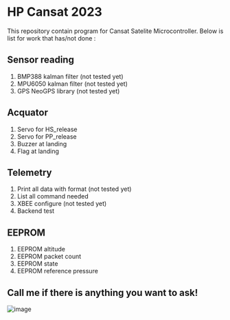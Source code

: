 # HP Cansat 2023

This repository contain program for Cansat Satelite Microcontroller.
Below is list for work that has/not done : 

Sensor reading 
-
1. BMP388 kalman filter (not tested yet)
2. MPU6050 kalman filter (not tested yet)
3. GPS NeoGPS library (not tested yet)

Acquator 
-
1. Servo for HS_release
2. Servo for PP_release
3. Buzzer at landing
4. Flag at landing

Telemetry
-
1. Print all data with format (not tested yet)
2. List all command needed
3. XBEE configure (not tested yet)
4. Backend test

EEPROM
-
1. EEPROM altitude
2. EEPROM packet count
3. EEPROM state
4. EEPROM reference pressure


Call me if there is anything you want to ask! 
-

![image](https://c4.wallpaperflare.com/wallpaper/990/162/571/hololive-hololive-english-nanashi-mumei-simple-background-hd-wallpaper-preview.jpg)




